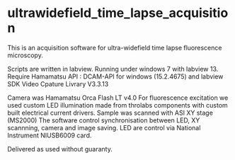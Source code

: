 # ultrawidefield_time_lapse_acquisition
This is an acquisition software for ultra-widefield time lapse fluorescence microscopy.

Scripts are written in labview.
Running under windows 7 with labview 13.
Require Hamamatsu API : DCAM-API for windows (15.2.4675) and labview SDK Video Cpature Livrary V3.3.13

Camera was Hamamatsu Orca Flash LT v4.0
For fluorescence excitation we used custom LED illumination made from throlabs components with custom built electrical current drivers.
Sample was scanned with ASI XY stage (MS2000)
The software control synchronisation between LED, XY scannning, camera and image saving.
LED are control via National Instrument NIUSB6009 card.

Delivered as used without guaranty.
